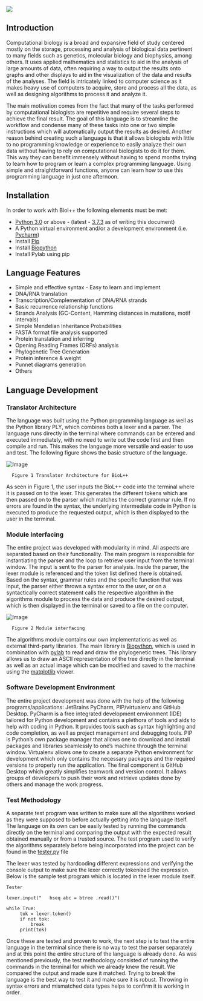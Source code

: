 [![](http://img.youtube.com/vi/1ArjKt102Ao/0.jpg)](http://www.youtube.com/watch?v=1ArjKt102Ao "Video")

## Introduction

Computational biology is a broad and expansive field of study centered mostly on the storage, processing and analysis of
biological data pertinent to many fields such as genetics, molecular biology and biophysics, among others. It uses applied
mathematics and statistics to aid in the analysis of large amounts of data, often requiring a way to output the results onto
graphs and other displays to aid in the visualization of the data and results of the analyses. The field is intricately linked
to computer science as it makes heavy use of computers to acquire, store and process all the data, as well as designing
algorithms to process it and analyze it.

The main motivation comes from the fact that many of the tasks performed by computational biologists are repetitive and
require several steps to achieve the final result. The goal of this language is to streamline the workflow and condense many of
these tasks into one or two simple instructions which will automatically output the results as desired. Another reason behind
creating such a language is that it allows biologists with little to no programming knowledge or experience to easily analyze
their own data without having to rely on computational biologists to do it for them. This way they can benefit immensely without
having to spend months trying to learn how to program or learn a complex programming language. Using simple and straightforward
functions, anyone can learn how to use this programming language in just one afternoon.


## Installation

In order to work with Biol++ the following elements must be met:
- [Python 3.0](https://www.python.org/downloads/) or above - (latest - [3.7.3](https://www.python.org/downloads/release/python-373/) as of writing this document)
- A Python virtual environment and/or a development environment (i.e. [Pycharm](https://www.jetbrains.com/pycharm/))
- Install [Pip](https://pip.pypa.io/en/stable/installing/)
- Install [Biopython](https://biopython.org/wiki/Documentation)
- Install Pylab using pip 
## Language Features
- Simple and effective syntax - Easy to learn and implement
- DNA/RNA translation
- Transcription/Complementation of DNA/RNA strands
- Basic recurrence relationship functions
- Strands Analysis (GC-Content, Hamming distances in mutations, motif intervals)
- Simple Mendelian Inheritance Probabilities
- FASTA format file analysis supported
- Protein translation and inferring
- Opening Reading Frames (ORFs) analysis
- Phylogenetic Tree Generation
- Protein inference & weight
- Punnet diagrams generation
- Others

## Language Development 
### Translator Architecture 

The language was built using the Python programming language as well as the Python library PLY, which combines both a lexer and a parser. The language runs directly in the terminal where commands can be entered and executed immediately, with no need to write out the code first and then compile and run. This makes the language more versatile and easier to use and test. The following figure shows the basic structure of the language.

![Image](https://github.com/rafo23/biolpp/blob/master/img/PL%20Sketch.png)

      Figure 1 Translator Architecture for BioL++ 
      
As seen in Figure 1, the user inputs the BioL++ code into the terminal where it is passed on to the lexer. This generates the different tokens which are then passed on to the parser which matches the correct grammar rule. If no errors are found in the syntax, the underlying intermediate code in Python is executed to produce the requested output, which is then displayed to the user in the terminal. 

### Module Interfacing 

The entire project was developed with modularity in mind. All aspects are separated based on their functionality. The main program is responsible for instantiating the parser and the loop to retrieve user input from the terminal window. The input is sent to the parser for analysis. Inside the parser, the lexer module is referenced and the token list defined there is obtained. Based on the syntax, grammar rules and the specific function that was input, the parser either throws a syntax error to the user, or on a syntactically correct statement calls the respective algorithm in the algorithms module to process the data and produce the desired output, which is then displayed in the terminal or saved to a file on the computer.  

![Image](https://github.com/rafo23/biolpp/blob/master/img/PL%20Diag.png)

      Figure 2 Module interfacing 
      
The algorithms module contains our own implementations as well as external third-party libraries. The main library is [Biopython](https://biopython.org/wiki/Documentation), which is used in combination with [pylab](https://scipy.github.io/old-wiki/pages/PyLab) to read and draw the phylogenetic trees. This library allows us to draw an ASCII representation of the tree directly in the terminal as well as an actual image which can be modified and saved to the machine using the [matplotlib](https://matplotlib.org/) viewer. 

### Software Development Environment 

The entire project development was done with the help of the following programs/applications: JetBrains PyCharm, PIP/virtualenv and GitHub Desktop. PyCharm is a free integrated development environment (IDE) tailored for Python development and contains a plethora of tools and aids to help with coding in Python. It provides tools such as syntax highlighting and code completion, as well as project management and debugging tools. PIP is Python’s own package manager that allows one to download and install packages and libraries seamlessly to one’s machine through the terminal window. Virtualenv allows one to create a separate Python environment for development which only contains the necessary packages and the required versions to properly run the application. The final component is GitHub Desktop which greatly simplifies teamwork and version control. It allows groups of developers to push their work and retrieve updates done by others and manage the work progress. 

### Test Methodology 

A separate test program was written to make sure all the algorithms worked as they were supposed to before actually getting into the language itself. The language on its own can be easily tested by running the commands directly on the terminal and comparing the output with the expected result obtained manually or from a trusted source. The test program used to verify the algorithms separately before being incorporated into the project can be found in the [tester.py](https://github.com/rafo23/biolpp/blob/master/tester.py) file

The lexer was tested by hardcoding different expressions and verifying the console output to make sure the lexer correctly tokenized the expression. Below is the sample test program which is located in the lexer module itself. 

```
Tester

lexer.input("   bseq abc = btree .read()")

while True:
     tok = lexer.token()
     if not tok:
         break
     print(tok)

```
Once these are tested and proven to work, the next step is to test the entire language in the terminal since there is no way to test the parser separately and at this point the entire structure of the language is already done. As was mentioned previously, the test methodology consisted of running the commands in the terminal for which we already knew the result. We compared the output and made sure it matched. Trying to break the language is the best way to test it and make sure it is robust. Throwing in syntax errors and mismatched data types helps to confirm it is working in order.

